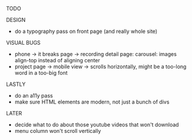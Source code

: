 TODO

DESIGN
- do a typography pass on front page (and really whole site)

VISUAL BUGS
- phone → it breaks page → recording detail page: carousel: images align-top instead of aligning center
- project page → mobile view → scrolls horizontally, might be a too-long word in a too-big font

LASTLY
- do an a11y pass
- make sure HTML elements are modern, not just a bunch of divs

LATER
- decide what to do about those youtube videos that won't download
- menu column won't scroll vertically